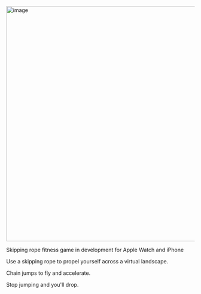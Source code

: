 

<img width="627" alt="image" src="https://user-images.githubusercontent.com/69108995/233580643-7e01698f-499d-4c20-afa8-ae3eae59fee6.png">

Skipping rope fitness game in development for Apple Watch and iPhone

Use a skipping rope to propel yourself  across a virtual landscape. 

Chain jumps to fly and accelerate.

Stop jumping and you'll drop.
